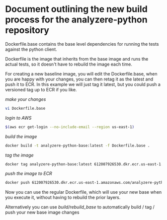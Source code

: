 # Document outlining the new build process for the analyzere-python repository
Dockerfile.base contains the base level dependencies for running the
tests against the python client.

Dockerfile is the image that inherits from the base image and runs the
actual tests, so it doesn't have to rebuild the image each time.

For creating a new baseline image, you will edit the Dockerfile.base,
when you are happy with your changes, you can then retag it as the
latest and push it to ECR. In this example we will just tag it latest,
but you could push a versioned tag up to ECR if you like.

*make your changes*
```bash
vi Dockerfile.base
```

*login to AWS*
```bash
$(aws ecr get-login --no-include-email --region us-east-1)
```

*build the image*
```bash
docker build -t analyzere-python-base:latest -f Dockerfile.base .
```

*tag the image*
```bash
docker tag analyzere-python-base:latest 612007926530.dkr.ecr.us-east-1.amazonaws.com/analyzere-python-base:latest
```

*push the image to ECR*
```bash
docker push 612007926530.dkr.ecr.us-east-1.amazonaws.com/analyzere-python-base:latest
```

Now you can use the regular Dockerfile, which will use your new base
when you execute it, without having to rebuild the prior layers.

Alternatively you can use *build/rebuild_base* to automatically build /
tag / push your new base image changes
